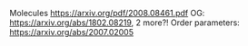 Molecules https://arxiv.org/pdf/2008.08461.pdf
OG: https://arxiv.org/abs/1802.08219, 2 more?!
Order parameters: https://arxiv.org/abs/2007.02005